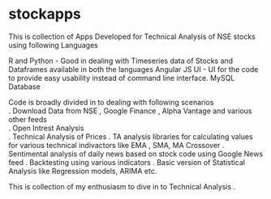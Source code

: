 # stockapps
This is collection of Apps Developed for Technical Analysis of NSE stocks using following Languages

R  and Python  - Good in dealing with Timeseries data of Stocks and Dataframes available in both the languages
Angular JS UI  - UI for the code to provide easy usability instead of command line interface.
MySQL Database 

Code is broadly divided in to dealing with following scenarios	
	. Download Data from NSE , Google Finance , Alpha Vantage and various other feeds	
	. Open Intrest Analysis		
	. Technical Analysis of Prices
	. TA analysis libraries for calculating values for various technical indivactors like EMA , SMA, MA Crossover
	. Sentimental analysis of daily news based on stock code using Google News feed 
	. Backtesting using various indicators
	. Basic version of Statistical Analysis like  Regression models, ARIMA etc.

This is collection of my enthusiasm to dive in to Technical Analysis . 
